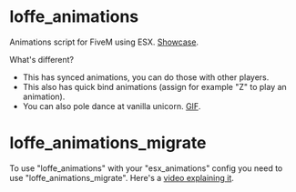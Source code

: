# loffe_animations
Animations script for FiveM using ESX. [Showcase](https://streamable.com/oycxm).

What's different? 
* This has synced animations, you can do those with other players.
* This also has quick bind animations (assign for example "Z" to play an animation).
* You can also pole dance at vanilla unicorn. [GIF](https://gyazo.com/49bd32194aa4fb53c673868550057b63).

# loffe_animations_migrate
To use "loffe_animations" with your "esx_animations" config you need to use "loffe_animations_migrate". Here's a [video explaining it](https://streamable.com/7zk23).
